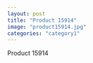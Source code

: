 ```yaml
---
layout: post
title: "Product 15914"
image: "product15914.jpg"
categories: "category1"
---
```

Product 15914
